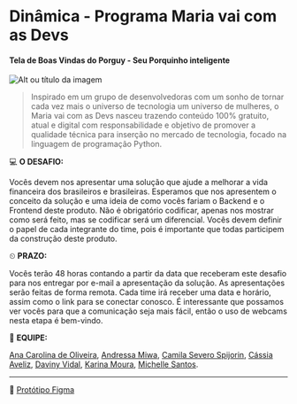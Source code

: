 # Dinâmica - Programa Maria vai com as Devs

#### Tela de Boas Vindas do Porguy - Seu Porquinho inteligente

![Alt ou título da imagem](https://raw.githubusercontent.com/cassiaveliz/maria_vai_com_as_devs/master/telas_figma/BOAS%20VINDAS.png?token=AKWUJMUG5PBTFX4U52TS5SK7IAB3K)



> Inspirado em um grupo de desenvolvedoras com um sonho de tornar cada vez mais o universo de tecnologia um universo de mulheres, o Maria vai com as Devs nasceu trazendo conteúdo 100% gratuito, atual e digital com responsabilidade e objetivo de promover a qualidade técnica para inserção no mercado de tecnologia, focado na linguagem de programação Python.


💻 **O DESAFIO:** 

Vocês devem nos apresentar uma solução que ajude a melhorar a vida financeira dos brasileiros e brasileiras. Esperamos que nos apresentem o conceito da solução e uma ideia de como vocês fariam o Backend e o Frontend deste produto. Não é obrigatório codificar, apenas nos mostrar como será feito, mas se codificar será um diferencial. Vocês devem definir o papel de cada integrante do time, pois é importante que todas participem da construção deste produto.

⏲ **PRAZO:** 

Vocês terão 48 horas contando a partir da data que receberam este desafio para nos entregar por e-mail a apresentação da solução. As apresentações serão feitas de forma remota. Cada time irá receber uma data e horário, assim como o link para se conectar conosco. É interessante que possamos ver vocês para que a comunicação seja mais fácil, então o uso de webcams nesta etapa é bem-vindo.

👩 **EQUIPE:**

 [Ana Carolina de Oliveira](https://github.com/acarolinaufg), [Andressa Miwa](https://github.com/andressamiwa), [Camila Severo Spijorin](https://github.com/millaspjiorin), [Cássia Aveliz](https://github.com/cassiaveliz), [Daviny Vidal](https://github.com/davinyvidal), [Karina Moura](https://github.com/kfmr), [Michelle Santos](https://github.com/MichelleSantos1).

---

🔗 [Protótipo Figma](https://www.figma.com/proto/uFtVxRvaabvUlXdjJb3Po8/Tela-1?node-id=1%3A2&scaling=scale-down)
